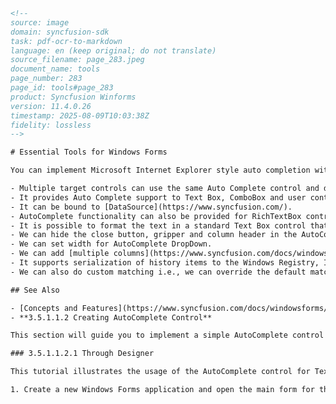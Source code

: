 ```html
<!-- 
source: image
domain: syncfusion-sdk
task: pdf-ocr-to-markdown
language: en (keep original; do not translate)
source_filename: page_283.jpeg
document_name: tools
page_number: 283
page_id: tools#page_283
product: Syncfusion Winforms
version: 11.4.0.26
timestamp: 2025-08-09T10:03:38Z
fidelity: lossless
-->

# Essential Tools for Windows Forms

You can implement Microsoft Internet Explorer style auto completion with ease using the Auto Complete control.

- Multiple target controls can use the same Auto Complete control and data source.
- It provides Auto Complete support to Text Box, ComboBox and user controls that embeds an edit control.
- It can be bound to [DataSource](https://www.syncfusion.com/).
- AutoComplete functionality can also be provided for RichTextBox control.
- It is possible to format the text in a standard Text Box control that uses an AutoComplete component based on the data source of the AutoComplete.
- We can hide the close button, gripper and column header in the AutoComplete DropDown. See [Header, Close Button and Gripper](https://www.syncfusion.com/docs/windowsforms/tutorials/autocomplete/header-close-button-and-gripper) to know more.
- We can set width for AutoComplete DropDown.
- We can add [multiple columns](https://www.syncfusion.com/docs/windowsforms/tutorials/autocomplete/multiple-columns) for AutoComplete DropDown.
- It supports serialization of history items to the Windows Registry, Isolated Storage or the File System.
- We can also do custom matching i.e., we can override the default matching of the current content of the target edit control.

## See Also

- [Concepts and Features](https://www.syncfusion.com/docs/windowsforms/tutorials/autocomplete/concepts-and-features)
- **3.5.1.1.2 Creating AutoComplete Control**

This section will guide you to implement a simple AutoComplete control with a TextBox via designer and programmatically.

### 3.5.1.1.2.1 Through Designer

This tutorial illustrates the usage of the AutoComplete control for TextBox, without any external data source.

1. Create a new Windows Forms application and open the main form for the application in the designer. Add the Syncfusion controls to the VS .NET toolbox, if you have not done so already. Drag-and-drop an AutoComplete control onto the form.
```


<!-- tags: [auto-complete, windows-forms, .NET, Syncfusion, TextBox, ComboBox, RichTextBox, DataSource, history serialization, Windows Registry, Isolated Storage, multiple-columns, custom matching, Syncfusion.Controls, AutoCompleteControl] keywords: [auto-complete, Text Box, ComboBox, RichTextBox, Data Source, history serialization, Windows Registry, Isolated Storage, multiple-columns, custom matching, Syncfusion] -->
```